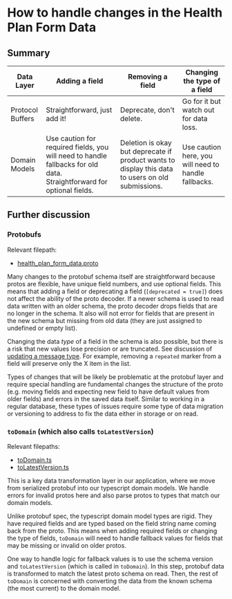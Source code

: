 # How to handle changes in the Health Plan Form Data

## Summary

| Data Layer     | Adding a field | Removing a field | Changing the type of a field |
| ----------- | ----------- | ----------- | ----------- |
| Protocol Buffers    |  Straightforward, just add it!   | Deprecate, don't delete. | Go for it but watch out for data loss.
| Domain Models   | Use caution for required fields, you will need to handle fallbacks for old data. Straightforward for optional fields.     | Deletion is okay but deprecate if product wants to display this data to users on old submissions. | Use caution here, you will need to handle fallbacks.

## Further discussion

### Protobufs

Relevant filepath: 
- [health_plan_form_data.proto](/services/app-proto/src/health_plan_form_data.proto)

Many changes to the protobuf schema itself are straightforward because protos are flexible, have unique field numbers, and use optional fields. This means that adding a field or deprecating a field (`[deprecated = true]`) does not affect the ability of the proto decoder. If a newer schema is used to read data written with an older schema, the proto decoder drops fields that are no longer in the schema. It also will not error for fields that are present in the new schema but missing from old data (they are just assigned to undefined or empty list).

Changing the data *type* of a field in the schema is also possible, but there is a risk that new values lose precision or are truncated. See discussion of [updating a message type](https://developers.google.com/protocol-buffers/docs/proto3#updating). For example, removing a `repeated` marker from a field will preserve only the X item in the list.

Types of changes that will be likely be problematic at the protobuf layer and require special handling are fundamental changes the structure of the proto (e.g. moving fields and expecting new field to have default values from older fields) and errors in the saved data itself. Similar to working in a regular database, these types of issues require some type of data migration or versioning to address to fix the data either in storage or on read.

### `toDomain`  (which also calls `toLatestVersion`)

Relevant filepaths:

- [toDomain.ts](/services/app-web/src/common-code/proto/healthPlanFormDataProto/toDomain.ts)
- [toLatestVersion.ts](/services/app-web/src/common-code/proto/healthPlanFormDataProto/toLatestVersion.ts)

This is a key data transformation layer in our application, where we move from serialized protobuf into our typescript domain models. We handle errors for invalid protos here and also parse protos to types that match our domain models.

Unlike protobuf spec, the typescript domain model types are rigid. They have required fields and are typed based on the field string name coming back from the proto. This means when adding required fields or changing the type of fields, `toDomain` will need to handle fallback values for fields that may be missing or invalid on older protos.

One way to handle logic for fallback values is to use the schema version and `toLatestVersion` (which is called in `toDomain`). In this step, protobuf data is transformed to match the latest proto schema on read. Then, the rest of `toDomain` is concerned with converting the data from the known schema (the most current) to the domain model.
